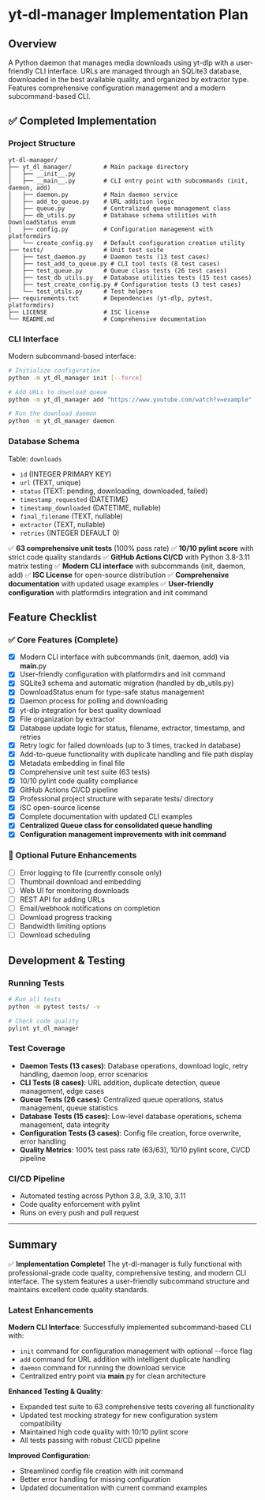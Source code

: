 # yt-dl-manager Implementation Plan

## Overview
A Python daemon that manages media downloads using yt-dlp with a user-friendly CLI interface. URLs are managed through an SQLite3 database, downloaded in the best available quality, and organized by extractor type. Features comprehensive configuration management and a modern subcommand-based CLI.

## ✅ Completed Implementation

### Project Structure
```
yt-dl-manager/
├── yt_dl_manager/         # Main package directory
│   ├── __init__.py
│   ├── __main__.py        # CLI entry point with subcommands (init, daemon, add)
│   ├── daemon.py          # Main daemon service
│   ├── add_to_queue.py    # URL addition logic
│   ├── queue.py           # Centralized queue management class
│   ├── db_utils.py        # Database schema utilities with DownloadStatus enum
│   ├── config.py          # Configuration management with platformdirs
│   └── create_config.py   # Default configuration creation utility
├── tests/                 # Unit test suite
│   ├── test_daemon.py     # Daemon tests (13 test cases)
│   ├── test_add_to_queue.py # CLI tool tests (8 test cases)
│   ├── test_queue.py      # Queue class tests (26 test cases)
│   ├── test_db_utils.py   # Database utilities tests (15 test cases)
│   ├── test_create_config.py # Configuration tests (3 test cases)
│   └── test_utils.py      # Test helpers
├── requirements.txt       # Dependencies (yt-dlp, pytest, platformdirs)
├── LICENSE                # ISC license
└── README.md              # Comprehensive documentation
```

### CLI Interface
Modern subcommand-based interface:
```bash
# Initialize configuration
python -m yt_dl_manager init [--force]

# Add URLs to download queue
python -m yt_dl_manager add "https://www.youtube.com/watch?v=example"

# Run the download daemon
python -m yt_dl_manager daemon
```

### Database Schema
Table: `downloads`
- `id` (INTEGER PRIMARY KEY)
- `url` (TEXT, unique)
- `status` (TEXT: pending, downloading, downloaded, failed)
- `timestamp_requested` (DATETIME)
- `timestamp_downloaded` (DATETIME, nullable)
- `final_filename` (TEXT, nullable)
- `extractor` (TEXT, nullable)
- `retries` (INTEGER DEFAULT 0)

✅ **63 comprehensive unit tests** (100% pass rate)
✅ **10/10 pylint score** with strict code quality standards
✅ **GitHub Actions CI/CD** with Python 3.8-3.11 matrix testing
✅ **Modern CLI interface** with subcommands (init, daemon, add)
✅ **ISC License** for open-source distribution
✅ **Comprehensive documentation** with updated usage examples
✅ **User-friendly configuration** with platformdirs integration and init command

## Feature Checklist

### ✅ Core Features (Complete)
- [x] Modern CLI interface with subcommands (init, daemon, add) via __main__.py
- [x] User-friendly configuration with platformdirs and init command
- [x] SQLite3 schema and automatic migration (handled by db_utils.py)
- [x] DownloadStatus enum for type-safe status management
- [x] Daemon process for polling and downloading
- [x] yt-dlp integration for best quality download
- [x] File organization by extractor
- [x] Database update logic for status, filename, extractor, timestamp, and retries
- [x] Retry logic for failed downloads (up to 3 times, tracked in database)
- [x] Add-to-queue functionality with duplicate handling and file path display
- [x] Metadata embedding in final file
- [x] Comprehensive unit test suite (63 tests)
- [x] 10/10 pylint code quality compliance
- [x] GitHub Actions CI/CD pipeline
- [x] Professional project structure with separate tests/ directory
- [x] ISC open-source license
- [x] Complete documentation with updated CLI examples
- [x] **Centralized Queue class for consolidated queue handling**
- [x] **Configuration management improvements with init command**

### 🔮 Optional Future Enhancements
- [ ] Error logging to file (currently console only)
- [ ] Thumbnail download and embedding
- [ ] Web UI for monitoring downloads
- [ ] REST API for adding URLs
- [ ] Email/webhook notifications on completion
- [ ] Download progress tracking
- [ ] Bandwidth limiting options
- [ ] Download scheduling

## Development & Testing

### Running Tests
```bash
# Run all tests
python -m pytest tests/ -v

# Check code quality
pylint yt_dl_manager
```

### Test Coverage
- **Daemon Tests (13 cases)**: Database operations, download logic, retry handling, daemon loop, error scenarios
- **CLI Tests (8 cases)**: URL addition, duplicate detection, queue management, edge cases
- **Queue Tests (26 cases)**: Centralized queue operations, status management, queue statistics
- **Database Tests (15 cases)**: Low-level database operations, schema management, data integrity
- **Configuration Tests (3 cases)**: Config file creation, force overwrite, error handling
- **Quality Metrics**: 100% test pass rate (63/63), 10/10 pylint score, CI/CD pipeline

### CI/CD Pipeline
- Automated testing across Python 3.8, 3.9, 3.10, 3.11
- Code quality enforcement with pylint
- Runs on every push and pull request

---

## Summary
✅ **Implementation Complete!** The yt-dl-manager is fully functional with professional-grade code quality, comprehensive testing, and modern CLI interface. The system features a user-friendly subcommand structure and maintains excellent code quality standards.

### Latest Enhancements
**Modern CLI Interface**: Successfully implemented subcommand-based CLI with:
- `init` command for configuration management with optional --force flag
- `add` command for URL addition with intelligent duplicate handling
- `daemon` command for running the download service
- Centralized entry point via __main__.py for clean architecture

**Enhanced Testing & Quality**: 
- Expanded test suite to 63 comprehensive tests covering all functionality
- Updated test mocking strategy for new configuration system compatibility
- Maintained high code quality with 10/10 pylint score
- All tests passing with robust CI/CD pipeline

**Improved Configuration**: 
- Streamlined config file creation with init command
- Better error handling for missing configuration
- Updated documentation with current command examples
